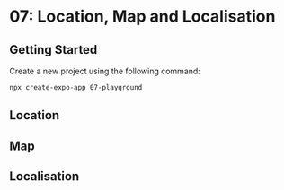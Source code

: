 # 07: Location, Map and Localisation

## Getting Started

Create a new project using the following command:

```bash
npx create-expo-app 07-playground
```

## Location

## Map

## Localisation

